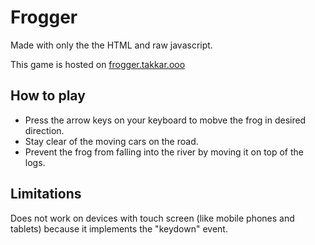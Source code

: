 
# Frogger
Made with only the the HTML and raw javascript.

This game is hosted on [frogger.takkar.ooo](https://frogger.takkar.ooo)

## How to play
- Press the arrow keys on your keyboard to mobve the frog in desired direction.
- Stay clear of the moving cars on the road.
- Prevent the frog from falling into the river by moving it on top of the logs.

## Limitations
Does not work on devices with touch screen (like mobile phones and tablets) because it implements the "keydown" event.